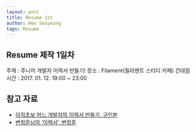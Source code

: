 ```yaml
---
layout: post
title: Resume 1st
author: Heo Seoyeong
tags: Resume
---
```


## Resume 제작 1일차
주제 : 주니어 개발자 이력서 만들기!
장소 : Filament(필라멘트 스터디 카페) 건대점  
시간 : 2017. 01. 12. 19:00 ~ 23:00

## 참고 자료
* [이직초보 어느 개발자의 이력서 만들기, 구인본](http://woowabros.github.io/experience/2017/07/17/resume.html)
* [변정훈님의 ‘이력서’, 변정훈](https://blog.outsider.ne.kr/1234)
